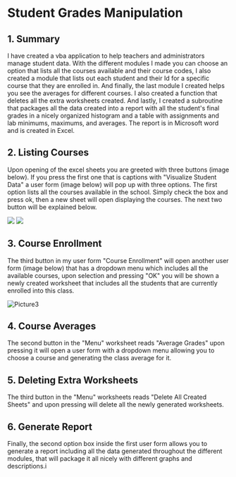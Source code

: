 # Student Grades Manipulation

## 1. Summary

I have created a vba application to help teachers and administrators manage student data. With the different modules I made you can choose an option that lists all the courses available and their course codes, I also created a module that lists out each student and their Id for a specific course that they are enrolled in. And finally, the last module I created helps you see the averages for different courses. I also created a function that deletes all the extra worksheets created. And lastly, I created a subroutine that packages all the data created into a report with all the student's final grades in a nicely organized histogram and a table with assignments and lab minimums, maximums, and averages. The report is in Microsoft word and is created in Excel.

## 2. Listing Courses

Upon opening of the excel sheets you are greeted with three buttons (image below). If you press the first one that is captions with "Visualize Student Data" a user form (image below) will pop up with three options. The first option lists all the courses available in the school. Simply check the box and press ok, then a new sheet will open displaying the courses. The next two button will be explained below.

![](https://user-images.githubusercontent.com/75112388/213507868-f82bac47-de13-4d9a-bf07-7aee0a20f628.jpg) ![](https://user-images.githubusercontent.com/75112388/213508155-07c1ba90-06b5-4565-ba50-28537dcd6fb8.jpg)


## 3. Course Enrollment

The third button in my user form "Course Enrollment" will open another user form (image below) that has a dropdown menu which includes all the available courses, upon selection and pressing "OK" you will be shown a newly created worksheet that includes all the students that are currently enrolled into this class.

![Picture3](https://user-images.githubusercontent.com/75112388/213508584-5ee89846-1df9-4ba9-94bf-ab0bb73e2c87.jpg)


## 4. Course Averages

The second button in the "Menu" worksheet reads "Average Grades" upon pressing it will open a user form with a dropdown menu allowing you to choose a course and generating the class average for it.

## 5. Deleting Extra Worksheets

The third button in the "Menu" worksheets reads "Delete All Created Sheets" and upon pressing will delete all the newly generated worksheets.

## 6. Generate Report

Finally, the second option box inside the first user form allows you to generate a report including all the data generated throughout the different modules, that will package it all nicely with different graphs and descriptions.i
